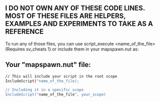 ## I DO NOT OWN ANY OF THESE CODE LINES. MOST OF THESE FILES ARE HELPERS, EXAMPLES AND EXPERIMENTS TO TAKE AS A REFERENCE
To run any of those files, you can use script_execute <name_of_the_file> (Requires sv_cheats 1) or include them in your mapspawn.nut as:
## Your "mapspawn.nut" file:
```bash
// This will include your script in the root scope
IncludeScript("name_of_the_file);

// Including it in a specific scope
IncludeScript("name_of_the_file", your_scope)
```
